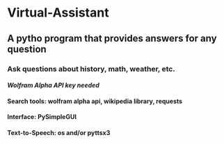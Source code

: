 # Virtual-Assistant
<h2>A pytho program that provides answers for any question</h2>
<h3>Ask questions about history, math, weather, etc.</h3>

<h4><i>Wolfram Alpha API key needed</i></h4>
<h4>Search tools: wolfram alpha api, wikipedia library, requests</h4>
<h4>Interface: PySimpleGUI</h4>
<h4>Text-to-Speech: os and/or pyttsx3</h4>
